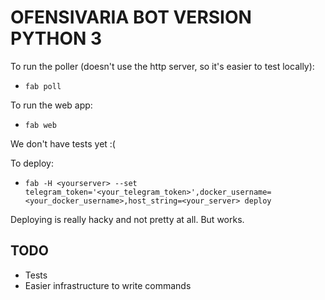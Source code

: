 # OFENSIVARIA BOT VERSION PYTHON 3 #

To run the poller (doesn't use the http server, so it's easier to test locally):

* `fab poll`

To run the web app:

* `fab web`

We don't have tests yet :(

To deploy:

* `fab -H <yourserver> --set telegram_token='<your_telegram_token>',docker_username=<your_docker_username>,host_string=<your_server> deploy`

Deploying is really hacky and not pretty at all. But works.

## TODO ##

* Tests
* Easier infrastructure to write commands
